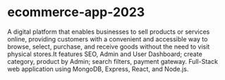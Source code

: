 # ecommerce-app-2023
 A digital platform that enables businesses to sell products or services online, providing customers with a convenient and accessible way to browse, select, purchase, and receive goods without the need to visit physical stores.It features SEO, Admin and User Dashboard; create category, product by Admin; search filters, payment gateway.
 Full-Stack web application using MongoDB, Express, React, and Node.js.
